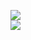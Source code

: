 [![](https://img.shields.io/badge/Made%20With-Github%20Spray-lightgrey.svg?style=for-the-badge&logo=github)](https://github.com/Annihil/github-spray#4024)  
[![](https://i.imgur.com/2DrTn0Z.gif)](https://github.com/Annihil/github-spray)